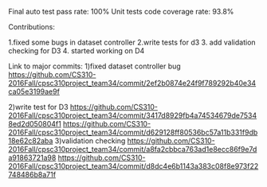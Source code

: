 Final auto test pass rate: 100% Unit tests code coverage rate: 93.8%

Contributions:

1.fixed some bugs in dataset controller 
2.write tests for d3
3. add validation checking for D3
4. started working on D4

Link to major commits: 
1)fixed dataset controller bug
https://github.com/CS310-2016Fall/cpsc310project_team34/commit/2ef2b0874e24f9f789292b40e34ca05e3199ae9f

2)write test for D3
https://github.com/CS310-2016Fall/cpsc310project_team34/commit/3417d8929fb4a74534679de75348ed2d050804f1
https://github.com/CS310-2016Fall/cpsc310project_team34/commit/d629128ff80536bc57a11b331f9db18e62c82aba
3)validation checking 
https://github.com/CS310-2016Fall/cpsc310project_team34/commit/a8fa2cbbca763ad1e8ecc86f9e7da91863721a98
https://github.com/CS310-2016Fall/cpsc310project_team34/commit/d8dc4e6b1143a383c08f8e973f22748486b8a71f
